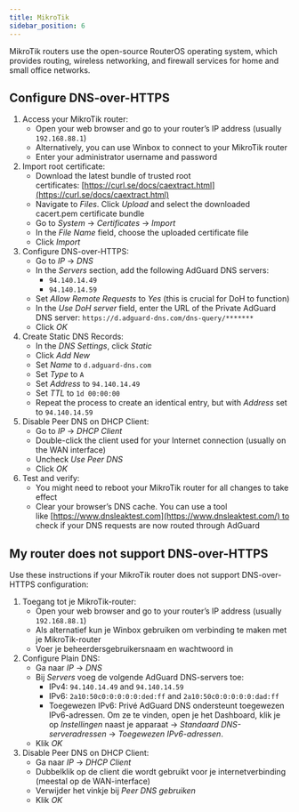 ```yaml
---
title: MikroTik
sidebar_position: 6
---
```


MikroTik routers use the open-source RouterOS operating system, which provides routing, wireless networking, and firewall services for home and small office networks.

## Configure DNS-over-HTTPS

1. Access your MikroTik router:
    - Open your web browser and go to your router’s IP address (usually `192.168.88.1`)
    - Alternatively, you can use Winbox to connect to your MikroTik router
    - Enter your administrator username and password
2. Import root certificate:
    - Download the latest bundle of trusted root certificates: [https://curl.se/docs/caextract.html](https://curl.se/docs/caextract.html)
    - Navigate to _Files_. Click _Upload_ and select the downloaded cacert.pem certificate bundle
    - Go to _System_ → _Certificates_ → _Import_
    - In the _File Name_ field, choose the uploaded certificate file
    - Click _Import_
3. Configure DNS-over-HTTPS:
    - Go to _IP_ → _DNS_
    - In the _Servers_ section, add the following AdGuard DNS servers:
        - `94.140.14.49`
        - `94.140.14.59`
    - Set _Allow Remote Requests_ to _Yes_ (this is crucial for DoH to function)
    - In the _Use DoH server_ field, enter the URL of the Private AdGuard DNS server: `https://d.adguard-dns.com/dns-query/*******`
    - Click _OK_
4. Create Static DNS Records:
    - In the _DNS Settings_, click _Static_
    - Click _Add New_
    - Set _Name_ to `d.adguard-dns.com`
    - Set _Type_ to `A`
    - Set _Address_ to `94.140.14.49`
    - Set _TTL_ to `1d 00:00:00`
    - Repeat the process to create an identical entry, but with _Address_ set to `94.140.14.59`
5. Disable Peer DNS on DHCP Client:
    - Go to _IP_ → _DHCP Client_
    - Double-click the client used for your Internet connection (usually on the WAN interface)
    - Uncheck _Use Peer DNS_
    - Click _OK_
6. Test and verify:
    - You might need to reboot your MikroTik router for all changes to take effect
    - Clear your browser’s DNS cache. You can use a tool like [https://www.dnsleaktest.com](https://www.dnsleaktest.com/) to check if your DNS requests are now routed through AdGuard

## My router does not support DNS-over-HTTPS

Use these instructions if your MikroTik router does not support DNS-over-HTTPS configuration:

1. Toegang tot je MikroTik-router:
    - Open your web browser and go to your router’s IP address (usually `192.168.88.1`)
    - Als alternatief kun je Winbox gebruiken om verbinding te maken met je MikroTik-router
    - Voer je beheerdersgebruikersnaam en wachtwoord in
2. Configure Plain DNS:
    - Ga naar _IP_ → _DNS_
    - Bij _Servers_ voeg de volgende AdGuard DNS-servers toe:
        - IPv4: `94.140.14.49` and `94.140.14.59`
        - IPv6: `2a10:50c0:0:0:0:0:ded:ff` and `2a10:50c0:0:0:0:0:dad:ff`
        - Toegewezen IPv6: Privé AdGuard DNS ondersteunt toegewezen IPv6-adressen. Om ze te vinden, open je het Dashboard, klik je op _Instellingen_ naast je apparaat → _Standaard DNS-serveradressen_ → _Toegewezen IPv6-adressen_.
    - Klik _OK_
3. Disable Peer DNS on DHCP Client:
    - Ga naar _IP_ → _DHCP Client_
    - Dubbelklik op de client die wordt gebruikt voor je internetverbinding (meestal op de WAN-interface)
    - Verwijder het vinkje bij _Peer DNS gebruiken_
    - Klik _OK_

